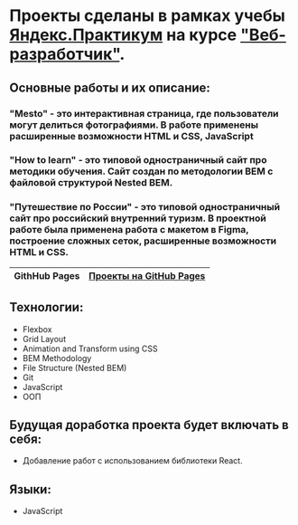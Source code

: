 # Проекты сделаны в рамках учебы [Яндекс.Практикум](https://praktikum.yandex.ru/) на курсе ["Веб-разработчик"](https://praktikum.yandex.ru/web/).

## Основные работы и их описание:

### "Mesto" - это интерактивная страница, где пользователи могут делиться фотографиями. В работе применены расширенные возможности HTML и CSS, JavaScript
### "How to learn" - это типовой одностраничный сайт про методики обучения. Сайт создан по методологии BEM с файловой структурой Nested BEM.
### "Путешествие по России" - это типовой одностраничный сайт про российский внутренний туризм. В проектной работе была применена работа с макетом в Figma, построение сложных сеток, расширенные возможности HTML и CSS. 


| **GithHub Pages** | [Проекты на GitHub Pages](https://goldlexx.github.io/) |
| ----------------- | -------------------------------------------------------------------- |

## Технологии:

* Flexbox
* Grid Layout
* Animation and Transform using CSS
* BEM Methodology
* File Structure (Nested BEM)
* Git
* JavaScript
* ООП

## Будущая доработка проекта будет включать в себя:

* Добавление работ с использованием библиотеки React.

## Языки:

* JavaScript




